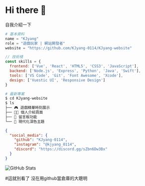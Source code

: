 # Hi there 👋 
自我介紹一下
```python
# 基本資料
name = "KJyang"
role = "遊戲玩家 | 網站開發者"
website = "https://github.com/KJyang-0114/KJyang-website"
```

```javascript
// 技術棧
const skills = {
  frontend: ['Vue', 'React', 'HTML5', 'CSS3', 'JavaScript'],
  backend: ['Node.js', 'Express', 'Python', 'Java', 'Swift'],
  tools: ['VS Code', 'Git', 'Font Awesome', 'Xcode'],
  design: ['Vuestic UI', 'Responsive Design']
}
```

```bash
# 最新專案
$ cd KJyang-website
$ ls
├── 🎮 遊戲精華時刻展示
├── 👨‍💻 個人介紹頁面
├── 📝 留言板功能
└── 🎨 現代化深色主題
```

```json
{
  "social_media": {
    "github": "KJyang-0114",
    "instagram": "@kjyang_0114",
    "discord": "https://discord.gg/sZbn6Dw3Bx"
  }
}
```

![GitHub Stats](https://github-readme-stats.vercel.app/api?username=KJyang-0114&show_icons=true&theme=dark)

#這就別看了 沒在用github當倉庫的大聰明

